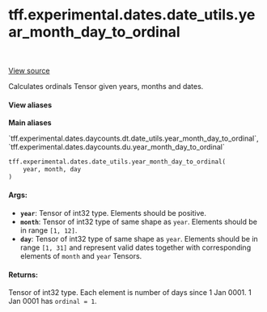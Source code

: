 <div itemscope itemtype="http://developers.google.com/ReferenceObject">
<meta itemprop="name" content="tff.experimental.dates.date_utils.year_month_day_to_ordinal" />
<meta itemprop="path" content="Stable" />
</div>

# tff.experimental.dates.date_utils.year_month_day_to_ordinal

<!-- Insert buttons and diff -->

<table class="tfo-notebook-buttons tfo-api" align="left">
</table>

<a target="_blank" href="https://github.com/google/tf-quant-finance/blob/master/tf_quant_finance/experimental/dates/date_utils.py">View source</a>



Calculates ordinals Tensor given years, months and dates.

<section class="expandable">
  <h4 class="showalways">View aliases</h4>
  <p>
<b>Main aliases</b>
<p>`tff.experimental.dates.daycounts.dt.date_utils.year_month_day_to_ordinal`, `tff.experimental.dates.daycounts.du.year_month_day_to_ordinal`</p>
</p>
</section>

```python
tff.experimental.dates.date_utils.year_month_day_to_ordinal(
    year, month, day
)
```



<!-- Placeholder for "Used in" -->


#### Args:


* <b>`year`</b>: Tensor of int32 type. Elements should be positive.
* <b>`month`</b>: Tensor of int32 type of same shape as `year`. Elements should be in
  range `[1, 12]`.
* <b>`day`</b>: Tensor of int32 type of same shape as `year`. Elements should be in
  range `[1, 31]` and represent valid dates together with corresponding
  elements of `month` and `year` Tensors.


#### Returns:

Tensor of int32 type. Each element is number of days since 1 Jan 0001. 1 Jan
0001 has `ordinal = 1`.

